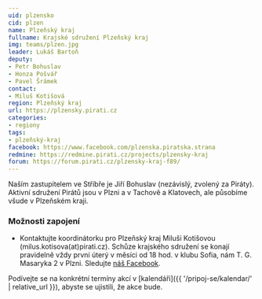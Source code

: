 ```yaml
---
uid: plzensko
cid: plzen
name: Plzeňský kraj
fullname: Krajské sdružení Plzeňský kraj
img: teams/plzen.jpg
leader: Lukáš Bartoň
deputy:
- Petr Bohuslav
- Honza Pošvář
- Pavel Šrámek
contact:
- Miluš Kotišová
region: Plzeňský kraj
url: https://plzensky.pirati.cz
categories:
- regiony
tags:
- plzeňský-kraj
facebook: https://www.facebook.com/plzenska.piratska.strana
redmine: https://redmine.pirati.cz/projects/plzensky-kraj
forum: https://forum.pirati.cz/plzensky-kraj-f89/
---
```


Naším zastupitelem ve Stříbře je Jiří Bohuslav (nezávislý, zvolený za Piráty). Aktivní sdružení Pirátů jsou v Plzni a v Tachově a Klatovech, ale působíme všude v Plzeňském kraji.

### Možnosti zapojení

* Kontaktujte koordinátorku pro Plzeňský kraj Miluši Kotišovou (milus.kotisova(at)pirati.cz). Schůze krajského sdružení se konají pravidelně vždy první úterý v měsíci od 18 hod. v klubu Sofia, nám T. G. Masaryka 2  v Plzni. Sledujte [náš Facebook](https://www.facebook.com/pg/plzenska.piratska.strana/events/).

Podívejte se na konkrétní termíny akcí v [kalendáři]({{ '/pripoj-se/kalendar/' | relative_url }}),
abyste se ujistili, že akce bude.
